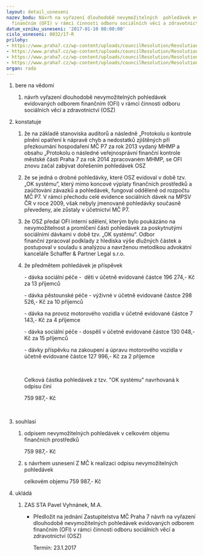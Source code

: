 ```yaml
---
layout: detail_usneseni
nazev_bodu: Návrh na vyřazení dlouhodobě nevymožitelných  pohledávek evidovaných odborem
  finančním (OFI) v rámci činnosti odboru sociálních věcí a zdravotnictví (OSZ)
datum_vzniku_usneseni: '2017-01-10 00:00:00'
cislo_usneseni: 0032/17-R
prilohy:
- https://www.praha7.cz/wp-content/uploads/councilResolution/Resolutions/28759/export/Duvodova_zprava_k_OK_systemu___~153529.doc
- https://www.praha7.cz/wp-content/uploads/councilResolution/Resolutions/28759/export/UsneseniZMC1842016~153530.pdf
- https://www.praha7.cz/wp-content/uploads/councilResolution/Resolutions/28759/export/pohledavkyOSVZ~154218.pdf
- https://www.praha7.cz/wp-content/uploads/councilResolution/Resolutions/28759/export/export~296955.pdf
organ: rada
---
```

<ol class="urzList_view" id="urzList">
<li class="urzClass1" id=""><span name="1">bere na vědomí</span> 
<ol class="urzOlClass">
<li class="urzClass2" style="TEXT-ALIGN: left" id=""><span><p>návrh vyřazení dlouhodobě nevymožitelných pohledávek evidovaných odborem finančním (OFI) v rámci činnosti odboru sociálních věcí a zdravotnictví (OSZ)</p></span></li></ol></li>
<li class="urzClass1" id=""><span name="6">konstatuje</span> 
<ol class="urzOlClass">
<li class="urzClass2" style="TEXT-ALIGN: left" id=""><span><p>že na základě stanoviska auditorů a následně „Protokolu o kontrole plnění opatření k nápravě chyb a nedostatků zjištěných při přezkoumání hospodaření MČ P7 za rok 2013 vydaný MHMP a obsahu „Protokolu o následné veřejnosprávní finanční kontrole městské části Praha 7 za rok 2014 zpracovaném MHMP, se OFI znovu začal zabývat dořešením pohledávek OSZ</p></span></li>
<li class="urzClass2" style="TEXT-ALIGN: left" id=""><span><p>že se jedná o drobné pohledávky, které OSZ evidoval v době tzv. „OK systému“, který mimo koncové výplaty finančních prostředků a zaúčtování závazků a pohledávek, fungoval odděleně od rozpočtu MČ P7. V rámci přechodu celé evidence sociálních dávek na MPSV ČR v roce 2009, však nebyly jmenované pohledávky současně převedeny, ale zůstaly v účetnictví MČ P7.</p></span></li>
<li class="urzClass2" style="TEXT-ALIGN: left" id=""><span><p>že OSZ předal OFI interní sdělení, kterým bylo poukázáno na nevymožitelnost a promlčení části pohledávek za poskytnutými sociálními dávkami v době tzv. „OK systému“. Odbor finanční&nbsp;zpracoval podklady z hlediska výše dlužných částek a postupoval v souladu s analýzou a navrženou metodikou advokátní kanceláře Schaffer &amp; Partner Legal s.r.o.</p></span></li>
<li class="urzClass2" style="TEXT-ALIGN: left" id=""><span><p>že předmětem pohledávek&nbsp;je příspěvek</p><p>- dávka&nbsp;sociální péče -&nbsp; děti v účetně evidované částce 196 274,- Kč za 13 příjemců</p><p>- dávka pěstounské péče - výživné&nbsp;v účetně evidované částce 298 526,- Kč za 10 příjemců</p><p>- dávka na provoz motorového vozidla v účetně evidované částce 7 143,- Kč za 4 příjemce</p><p>- dávka sociální péče&nbsp;- dospělí v účetně evidované částce 130 048,- Kč za&nbsp;15 příjemců</p><p>- dávky příspěvku na zakoupení a úpravu motorového vozidla v účetně evidované částce 127 996,- Kč za 2 příjemce</p><p>&nbsp;</p><p>Celková částka pohledávek&nbsp;z tzv. "OK systému" navrhovaná k odpisu činí</p><p>759 987,- Kč</p><p>&nbsp;</p></span></li></ol></li>
<li class="urzClass1" id=""><span name="26">souhlasí</span> 
<ol class="urzOlClass">
<li class="urzClass2" style="TEXT-ALIGN: left" id=""><span><p>odpisem nevymožitelných pohledávek v celkovém objemu finančních prostředků</p><p>759 987,- Kč <br></p></span></li>
<li class="urzClass2" style="TEXT-ALIGN: left" id=""><span><p>s návrhem usnesení Z MČ k realizaci odpisu nevymožitelných pohledávek</p><p>celkovém objemu&nbsp;759 987,- Kč</p></span></li></ol></li><li class="urzClass1" id="urzUkoly"><span name="1">ukládá</span><ol class="urzOlClass"><li class="urzClass2"><span><p>ZAS STA Pavel Vyhnánek, M.A.</p></span><ul class="urzUlClass"><li class="urzClass3"><span><p>Předložit na jednání Zastupitelstva MČ Praha 7 návrh na vyřazení dlouhodobě nevymožitelných  pohledávek evidovaných odborem finančním (OFI) v rámci činnosti odboru sociálních věcí a zdravotnictví (OSZ)</p></span><span class="urzUkolTermin">  Termín:&nbsp;23.1.2017</span></li></ul></li></ol></li>
</ol>